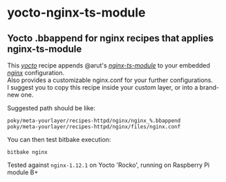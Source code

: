 # yocto-nginx-ts-module
Yocto .bbappend for nginx recipes that applies nginx-ts-module
---

This [_yocto_](http://www.yoctoproject.org) recipe appends @arut's [_nginx-ts-module_](https://github.com/arut/nginx-ts-module) to your embedded [_nginx_](https://www.nginx.com/) configuration.  
Also provides a customizable nginx.conf for your further configurations.  
I suggest you to copy this recipe inside your custom layer, or into a brand-new one.  

Suggested path should be like:
```$
poky/meta-yourlayer/recipes-httpd/nginx/nginx_%.bbappend
poky/meta-yourlayer/recipes-httpd/nginx/files/nginx.conf
```

You can then test bitbake execution:
``` $
bitbake nginx
```

Tested against ```nginx-1.12.1``` on Yocto 'Rocko', running on Raspberry Pi module B+

